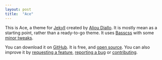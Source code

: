 ```yaml
---
layout: post
title:  "Ace"
---
```


This is Ace, a theme for <a href='http://jekyllrb.com' target='_blank'>Jekyll</a> created by <a href='http://aliou.me' target='_blank'>Aliou Diallo</a>.
It is mostly mean as a starting point, rather than a ready-to-go theme.
It uses <a href='http://www.basscss.com/' target='_blank'>Basscss</a>
with some <a href='https://github.com/aliou/ace/blob/master/css/style.css' target='_blank'>minor tweaks</a>.

You can download it on <a href='https://github.com/aliou/ace' target='_blank'>GitHub</a>.
It is free, and <a href='https://github.com/aliou/ace/blob/v1/LICENSE' target='_blank'>open source</a>.
You can also improve it by <a href='https://github.com/aliou/ace/issues/new' target='_blank'>requesting a feature</a>,
<a href='https://github.com/aliou/ace/issues/new' target='_blank'>reporting a bug</a>
or <a href='https://github.com/aliou/ace/fork' target='_blank'>contributing</a>.
